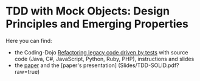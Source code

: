 # TDD with Mock Objects: Design Principles and Emerging Properties

Here you can find:

-  the Coding-Dojo [Refactoring legacy code driven by tests](TDDMicroExercises#readme) with source code (Java, C#, JavaScript, Python, Ruby, PHP), instructions and slides
-  the [paper](Paper/mockobjects_emergingproperties.pdf?raw=true) and the [paper's presentation] (Slides/TDD-SOLID.pdf?raw=true)

